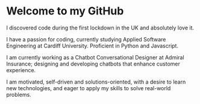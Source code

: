 # Welcome to my GitHub

I discovered code during the first lockdown in the UK and absolutely love it.

I have a passion for coding, currently studying Applied Software Engineering at Cardiff University. Proficient in Python and Javascript.

I am currently working as a Chatbot Conversational Designer at Admiral Insurance; designing and developing chatbots that enhance customer experience.

I am motivated, self-driven and solutions-oriented, with a desire to learn new technologies, and eager to apply my skills to solve real-world problems.
